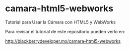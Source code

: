 camara-html5-webworks
=====================

Tutorial para Usar la Cámara con HTML5 y WebWorks

Para revisar el tutorial de este repositorio pueden verlo en:

http://blackberrydeveloper.mx/camara-html5-webworks



